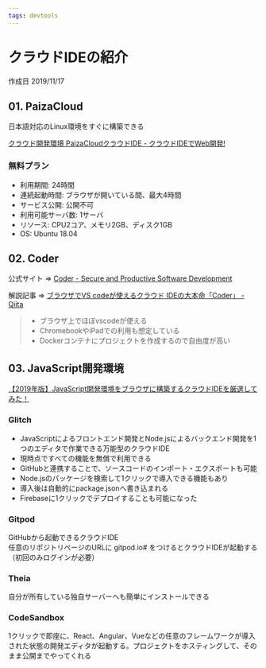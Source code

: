 ```yaml
---
tags: devtools
---
```


# クラウドIDEの紹介

作成日 2019/11/17

## 01. PaizaCloud

日本語対応のLinux環境をすぐに構築できる

[クラウド開発環境 PaizaCloudクラウドIDE \- クラウドIDEでWeb開発\!](https://paiza.cloud/ja/)

### 無料プラン

* 利用期間: 24時間
* 連続起動時間: ブラウザが開いている間、最大4時間
* サービス公開: 公開不可
* 利用可能サーバ数: 1サーバ
* リソース: CPU2コア、メモリ2GB、ディスク1GB
* OS: Ubuntu 18.04

## 02. Coder

公式サイト => [Coder \- Secure and Productive Software Development](https://coder.com/)

解説記事 => [ブラウザでVS codeが使えるクラウド IDEの大本命「Coder」 \- Qiita](https://qiita.com/MegaBlackLabel/items/bbec97db769667962bce)

> * ブラウザ上でほぼvscodeが使える
> * ChromebookやiPadでの利用も想定している
> * Dockerコンテナにプロジェクトを作成するので自由度が高い

## 03. JavaScript開発環境

[【2019年版】JavaScript開発環境をブラウザに構築するクラウドIDEを厳選してみた！](https://paiza.hatenablog.com/entry/2019/03/20/%E3%80%902019%E5%B9%B4%E7%89%88%E3%80%91JavaScript%E9%96%8B%E7%99%BA%E7%92%B0%E5%A2%83%E3%82%92%E3%83%96%E3%83%A9%E3%82%A6%E3%82%B6%E3%81%AB%E6%A7%8B%E7%AF%89%E3%81%99%E3%82%8B%E3%82%AF%E3%83%A9%E3%82%A6)

### Glitch

* JavaScriptによるフロントエンド開発とNode.jsによるバックエンド開発を1つのエディタで作業できる万能型のクラウドIDE
* 現時点ですべての機能を無償で利用できる
* GitHubと連携することで、ソースコードのインポート・エクスポートも可能
* Node.jsのパッケージを検索して1クリックで導入できる機能もあり
* 導入後は自動的にpackage.jsonへ書き込まれる
* Firebaseに1クリックでデプロイすることも可能になった

### Gitpod

GitHubから起動できるクラウドIDE \
任意のリポジトリページのURLに gitpod.io# をつけるとクラウドIDEが起動する（初回のみログインが必要）

### Theia

自分が所有している独自サーバーへも簡単にインストールできる

### CodeSandbox

1クリックで即座に、React、Angular、Vueなどの任意のフレームワークが導入された状態の開発エディタが起動する。プロジェクトをホスティングして、そのまま公開までやってくれる
